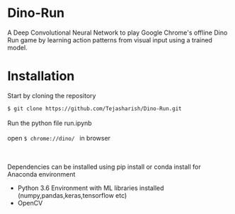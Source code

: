 # Dino-Run
A Deep Convolutional Neural Network to play Google Chrome's offline Dino Run game by learning action patterns from visual input using a trained model.


# Installation 
Start by cloning the repository

`$ git clone https://github.com/Tejasharish/Dino-Run.git`<br><br>
Run the python file run.ipynb<br><br>
open `$ chrome://dino/ ` in browser<br><br><br>

Dependencies can be installed using pip install or conda install for Anaconda environment

- Python 3.6 Environment with ML libraries installed (numpy,pandas,keras,tensorflow etc)
- OpenCV
